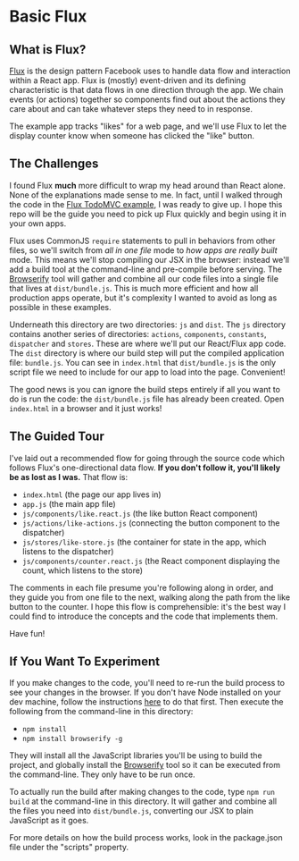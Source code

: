 # Basic Flux

## What is Flux?

[Flux](http://facebook.github.io/flux) is the design pattern Facebook uses to handle data flow and interaction within a React app. Flux is (mostly) event-driven and its defining characteristic is that data flows in one direction through the app. We chain events (or actions) together so components find out about the actions they care about and can take whatever steps they need to in response.

The example app tracks "likes" for a web page, and we'll use Flux to let the display counter know when someone has clicked the "like" button.

## The Challenges

I found Flux **much** more difficult to wrap my head around than React alone. None of the explanations made sense to me. In fact, until I walked through the code in the [Flux TodoMVC example](https://github.com/facebook/flux/tree/master/examples/flux-todomvc), I was ready to give up. I hope this repo will be the guide you need to pick up Flux quickly and begin using it in your own apps.

Flux uses CommonJS ```require``` statements to pull in behaviors from other files, so we'll switch from *all in one file* mode to *how apps are really built* mode. This means we'll stop compiling our JSX in the browser: instead we'll add a build tool at the command-line and pre-compile before serving. The [Browserify](http://browserify.org) tool will gather and combine all our code files into a single file that lives at ```dist/bundle.js```. This is much more efficient and how all production apps operate, but it's complexity I wanted to avoid as long as possible in these examples.

Underneath this directory are two directories: ```js``` and ```dist```. The ```js``` directory contains another series of directories: ```actions```, ```components```, ```constants```, ```dispatcher``` and ```stores```. These are where we'll put our React/Flux app code. The ```dist``` directory is where our build step will put the compiled application file: ```bundle.js```. You can see in ```index.html``` that ```dist/bundle.js``` is the only script file we need to include for our app to load into the page. Convenient!

The good news is you can ignore the build steps entirely if all you want to do is run the code: the ```dist/bundle.js``` file has already been created. Open ```index.html``` in a browser and it just works!

## The Guided Tour

I've laid out a recommended flow for going through the source code which follows Flux's one-directional data flow. **If you don't follow it, you'll likely be as lost as I was.** That flow is:

* ```index.html``` (the page our app lives in)
* ```app.js``` (the main app file)
* ```js/components/like.react.js``` (the like button React component)
* ```js/actions/like-actions.js``` (connecting the button component to the dispatcher)
* ```js/stores/like-store.js``` (the container for state in the app, which listens to the dispatcher)
* ```js/components/counter.react.js``` (the React component displaying the count, which listens to the store)

The comments in each file presume you're following along in order, and they guide you from one file to the next, walking along the path from the like button to the counter. I hope this flow is comprehensible: it's the best way I could find to introduce the concepts and the code that implements them.

Have fun!

## If You Want To Experiment

If you make changes to the code, you'll need to re-run the build process to see your changes in the browser. If you don't have Node installed on your dev machine, follow the instructions [here](http://nodejs.org) to do that first. Then execute the following from the command-line in this directory:

* ```npm install```
* ```npm install browserify -g```

They will install all the JavaScript libraries you'll be using to build the project, and globally install the [Browserify](http://browserify.org) tool so it can be executed from the command-line. They only have to be run once.

To actually run the build after making changes to the code, type ```npm run build``` at the command-line in this directory. It will gather and combine all the files you need into ```dist/bundle.js```, converting our JSX to plain JavaScript as it goes.

For more details on how the build process works, look in the package.json file under the "scripts" property.